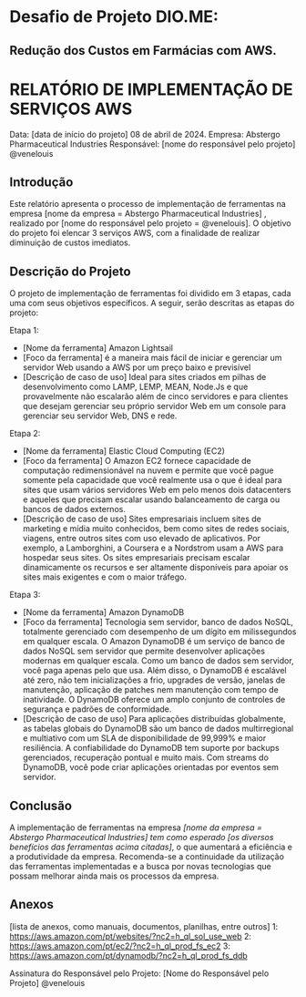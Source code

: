 # Desafio de Projeto DIO.ME:
## Redução dos Custos em Farmácias com AWS.

# RELATÓRIO DE IMPLEMENTAÇÃO DE SERVIÇOS AWS

Data: [data de início do projeto] 08 de abril de 2024.
Empresa: Abstergo Pharmaceutical Industries
Responsável: [nome do responsável pelo projeto] @venelouis

## Introdução
Este relatório apresenta o processo de implementação de ferramentas na empresa [nome da empresa = Abstergo Pharmaceutical Industries] , realizado por [nome do responsável pelo projeto = @venelouis]. O objetivo do projeto foi elencar 3 serviços AWS, com a finalidade de realizar diminuição de custos imediatos.

## Descrição do Projeto
O projeto de implementação de ferramentas foi dividido em 3 etapas, cada uma com seus objetivos específicos. A seguir, serão descritas as etapas do projeto:

Etapa 1: 
- [Nome da ferramenta] Amazon Lightsail
- [Foco da ferramenta]  é a maneira mais fácil de iniciar e gerenciar um servidor Web usando a AWS por um preço baixo e previsível
- [Descrição de caso de uso] Ideal para sites criados em pilhas de desenvolvimento como LAMP, LEMP, MEAN, Node.Js e que provavelmente não escalarão além de cinco servidores e para clientes que desejam gerenciar seu próprio servidor Web em um console para gerenciar seu servidor Web, DNS e rede.

Etapa 2: 
- [Nome da ferramenta] Elastic Cloud Computing (EC2)
- [Foco da ferramenta] O Amazon EC2 fornece capacidade de computação redimensionável na nuvem e permite que você pague somente pela capacidade que você realmente usa o que é ideal para sites que usam vários servidores Web em pelo menos dois datacenters e aqueles que precisam escalar usando balanceamento de carga ou bancos de dados externos.
- [Descrição de caso de uso] Sites empresariais incluem sites de marketing e mídia muito conhecidos, bem como sites de redes sociais, viagens, entre outros sites com uso elevado de aplicativos. Por exemplo, a Lamborghini, a Coursera e a Nordstrom usam a AWS para hospedar seus sites. Os sites empresariais precisam escalar dinamicamente os recursos e ser altamente disponíveis para apoiar os sites mais exigentes e com o maior tráfego.

Etapa 3: 
- [Nome da ferramenta] Amazon DynamoDB
- [Foco da ferramenta] Tecnologia sem servidor, banco de dados NoSQL, totalmente gerenciado com desempenho de um dígito em milissegundos em qualquer escala. O Amazon DynamoDB é um serviço de banco de dados NoSQL sem servidor que permite desenvolver aplicações modernas em qualquer escala. Como um banco de dados sem servidor, você paga apenas pelo que usa. Além disso, o DynamoDB é escalável até zero, não tem inicializações a frio, upgrades de versão, janelas de manutenção, aplicação de patches nem manutenção com tempo de inatividade. O DynamoDB oferece um amplo conjunto de controles de segurança e padrões de conformidade.
- [Descrição de caso de uso] Para aplicações distribuídas globalmente, as tabelas globais do DynamoDB são um banco de dados multirregional e multiativo com um SLA de disponibilidade de 99,999% e maior resiliência. A confiabilidade do DynamoDB tem suporte por backups gerenciados, recuperação pontual e muito mais. Com streams do DynamoDB, você pode criar aplicações orientadas por eventos sem servidor.


## Conclusão
A implementação de ferramentas na empresa *[nome da empresa = Abstergo Pharmaceutical Industries] tem como esperado [os diversos benefícios das ferramentas acima citadas]*, o que aumentará a eficiência e a produtividade da empresa. Recomenda-se a continuidade da utilização das ferramentas implementadas e a busca por novas tecnologias que possam melhorar ainda mais os processos da empresa.

## Anexos

[lista de anexos, como manuais, documentos, planilhas, entre outros]
1: https://aws.amazon.com/pt/websites/?nc2=h_ql_sol_use_web
2: https://aws.amazon.com/pt/ec2/?nc2=h_ql_prod_fs_ec2
3: https://aws.amazon.com/pt/dynamodb/?nc2=h_ql_prod_fs_ddb

Assinatura do Responsável pelo Projeto:
[Nome do Responsável pelo Projeto] @venelouis
